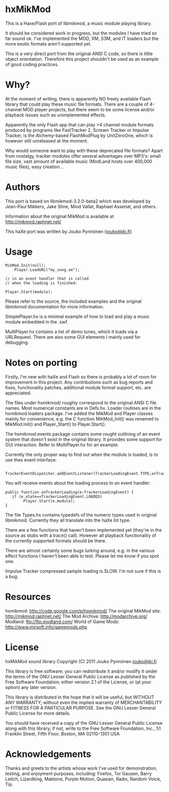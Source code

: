 hxMikMod
========

This is a Haxe/Flash port of libmikmod, a music module playing library.

It should be considered work in progress, but the modules I have tried
so far sound ok. I've implemented the MOD, XM, S3M, and IT loaders but
the more exotic formats aren't supported yet.

This is a very direct port from the original ANSI C code, so there
is little object orientation. Therefore this project shouldn't be used as
an example of good coding practices.




Why?
====

At the moment of writing, there is apparently NO freely available
Flash library that could play these music file formats. There are
a couple of 4-channel MOD player projects, but there seem to be
some license and/or playback issues such as unimplemented effects.

Apparently the only Flash app that can play >4 channel module formats
produced by programs like FastTracker 2, Scream Tracker or Impulse
Tracker, is the Alchemy-based FlashModPlug by UnitZeroOne, which is
however still unreleased at the moment.

Why would someone want to play with these deprecated file formats?
Apart from nostalgy, tracker modules offer several advantages over
MP3's: small file size, vast amount of available music
(ModLand hosts over 400,000 music files), easy creation...




Authors
=======

This port is based on libmikmod-3.2.0-beta2 which was developed
by Jean-Paul Mikkers, Jake Stine, Miod Vallat, Raphael Assenat,
and others.

Information about the original MikMod is available at
http://mikmod.raphnet.net/

This haXe port was written by Jouko Pynnönen (jouko@iki.fi)




Usage
=====

	MikMod.Init(null);
        Player.LoadURL("my_song.xm");

	// in an event handler that is called
	// when the loading is finished:

	Player.Start(module);


Please refer to the source, the included examples and the original
libmikmod documentation for more information.

SimplePlayer.hx is a minimal example of how to load and play a music
module embedded in the .swf.

MultiPlayer.hx contains a list of demo tunes, which it loads via
a URLRequest. There are also some GUI elements I mainly used
for debugging.





Notes on porting
================

Firstly, I'm new with haXe and Flash so there is probably a lot of room
for improvement in this project. Any contributions such as bug reports and
fixes, functionality patches, additional module format support, etc.
are appreciated.

The files under hxmikmod/ roughly correspond to the original ANSI C
file names. Most numerical constants are in Defs.hx. Loader routines
are in the hxmikmod.loaders package. I've added the MikMod and
Player classes mainly for convenience, e.g. the C function
MikMod_Init() was renamed to MikMod.Init() and Player_Start() to
Player.Start().

The hxmikmod.events package contains some rought outlining of an event
system that doesn't exist in the original library. It provides some support
for GUI interaction. Refer to MultiPlayer.hx for an example.

Currently the only proper way to find out when the module is loaded, is to use
thes event interface:

        TrackerEventDispatcher.addEventListener(TrackerLoadingEvent.TYPE,onTrackerLoading);

You will receive events about the loading process to an event handler:

	public function onTrackerLoading(e:TrackerLoadingEvent) {
	   if (e.state==TrackerLoadingEvent.LOADED)
        	Player.Start(e.module);
	}


The file Types.hx contains typedefs of the numeric types used in original
libmikmod. Currently they all translate into the haXe Int type.

There are a few functions that haven't been implemented yet (they're in the source
as stubs with a trace() call). However all playback functionality of the currently
supported formats should be there.

There are almost certainly some bugs lurking around, e.g. in the various effect functions
I haven't been able to test. Please let me know if you spot one.

Impulse Tracker compressed sample loading is SLOW. I'm not sure if this is a bug.




Resources
=========

hxmikmod:                   http://code.google.com/p/hxmikmod/
The original MikMod site:   http://mikmod.raphnet.net/
The Mod Archive:            http://modarchive.org/
Modland:                    ftp://ftp.modland.com/
World of Game Mods:         http://www.mirsoft.info/gamemods.php




License
=======

hxMikMod sound library
Copyright (C) 2011 Jouko Pynnönen <jouko@iki.fi>

This library is free software; you can redistribute it and/or
modify it under the terms of the GNU Lesser General Public
License as published by the Free Software Foundation; either
version 2.1 of the License, or (at your option) any later version.

This library is distributed in the hope that it will be useful,
but WITHOUT ANY WARRANTY; without even the implied warranty of
MERCHANTABILITY or FITNESS FOR A PARTICULAR PURPOSE.  See the GNU
Lesser General Public License for more details.

You should have received a copy of the GNU Lesser General Public
License along with this library; if not, write to the Free Software
Foundation, Inc., 51 Franklin Street, Fifth Floor, Boston, MA  02110-1301  USA




Acknowledgements
================

Thanks and greets to the artists whose work I've used for demonstration, testing,
and enjoyment purposes, including: Firefox, Tor Gausen, Barry Leitch, Lizardking, Maktone,
Purple Motion, Quasian, Radix, Random Voice, Tip.
